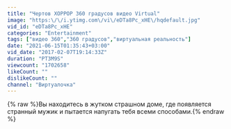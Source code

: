 ```yaml
---
title: "Чертов ХОРРОР 360 градусов видео Virtual"
image: "https:\/\/i.ytimg.com\/vi\/eDTa8Pc_xHE\/hqdefault.jpg"
vid_id: "eDTa8Pc_xHE"
categories: "Entertainment"
tags: ["видео 360","360 градусов","виртуальная реальность"]
date: "2021-06-15T01:35:43+03:00"
vid_date: "2017-02-07T19:14:33Z"
duration: "PT3M9S"
viewcount: "1702658"
likeCount: ""
dislikeCount: ""
channel: "Виртуалочка"
---
```

{% raw %}Вы находитесь в жутком страшном доме, где появляется странный мужик и пытается напугать тебя всеми способами.{% endraw %}
